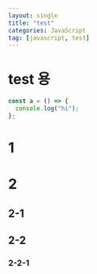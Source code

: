 ```yaml
---
layout: single
title: "test"
categories: JavaScript
tag: [javascript, test]
---
```


# test 용

```javascript
const a = () => {
  console.log("hi");
};
```

# 1

# 2

## 2-1

## 2-2

### 2-2-1
